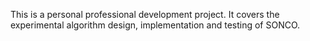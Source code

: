 This is a personal professional development project. It covers the  experimental algorithm design, implementation and testing of SONCO.
